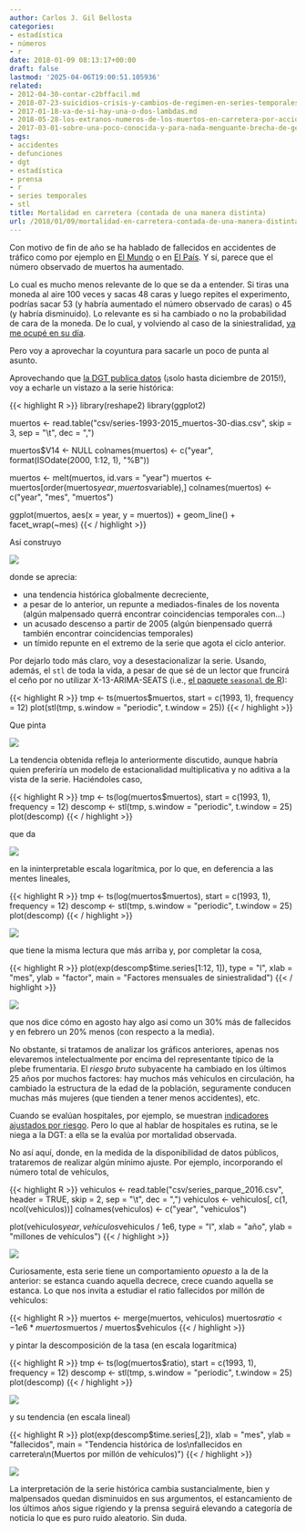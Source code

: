 ```yaml
---
author: Carlos J. Gil Bellosta
categories:
- estadística
- números
- r
date: 2018-01-09 08:13:17+00:00
draft: false
lastmod: '2025-04-06T19:00:51.105936'
related:
- 2012-04-30-contar-c2bffacil.md
- 2018-07-23-suicidios-crisis-y-cambios-de-regimen-en-series-temporales.md
- 2017-01-18-va-de-si-hay-una-o-dos-lambdas.md
- 2018-05-28-los-extranos-numeros-de-los-muertos-en-carretera-por-accidente.md
- 2017-03-01-sobre-una-poco-conocida-y-para-nada-menguante-brecha-de-genero.md
tags:
- accidentes
- defunciones
- dgt
- estadística
- prensa
- r
- series temporales
- stl
title: Mortalidad en carretera (contada de una manera distinta)
url: /2018/01/09/mortalidad-en-carretera-contada-de-una-manera-distinta/
---
```


Con motivo de fin de año se ha hablado de fallecidos en accidentes de tráfico como por ejemplo en [El Mundo](http://www.elmundo.es/motor/2018/01/03/5a4cb63a468aeb18298b45c4.html) o en [El País](https://elpais.com/elpais/2018/01/06/hechos/1515272812_112078.html). Y sí, parece que el número observado de muertos ha aumentado.

Lo cual es mucho menos relevante de lo que se da a entender. Si tiras una moneda al aire 100 veces y sacas 48 caras y luego repites el experimento, podrías sacar 53 (y habría aumentado el número observado de caras) o 45 (y habría disminuido). Lo relevante es si ha cambiado o no la probabilidad de cara de la moneda. De lo cual, y volviendo al caso de la siniestralidad, [ya me ocupé en su día](https://datanalytics.com/2017/01/18/va-de-si-hay-una-o-dos-lambdas/).

Pero voy a aprovechar la coyuntura para sacarle un poco de punta al asunto.

Aprovechando que [la DGT publica datos](http://www.dgt.es/es/seguridad-vial/estadisticas-e-indicadores/accidentes-30dias/series-historicas/) (¡solo hasta diciembre de 2015!), voy a echarle un vistazo a la serie histórica:

{{< highlight R >}}
library(reshape2)
library(ggplot2)

muertos <- read.table("csv/series-1993-2015_muertos-30-dias.csv",
                        skip = 3, sep = "\t", dec = ",")

muertos$V14 <- NULL
colnames(muertos) <- c("year", format(ISOdate(2000, 1:12, 1), "%B"))

muertos <- melt(muertos, id.vars = "year")
muertos <- muertos[order(muertos$year, muertos$variable),]
colnames(muertos) <- c("year", "mes", "muertos")

ggplot(muertos, aes(x = year, y = muertos)) +
    geom_line() +
    facet_wrap(~mes)
{{< / highlight >}}

Así construyo

![](/wp-uploads/2018/01/serie_historica_muertos_carretera.png#center)

donde se aprecia:

* una tendencia histórica globalmente decreciente,
* a pesar de lo anterior, un repunte a mediados-finales de los noventa (algún malpensado querrá encontrar coincidencias temporales con...)
* un acusado descenso a partir de 2005 (algún bienpensado querrá también encontrar coincidencias temporales)
* un tímido repunte en el extremo de la serie que agota el ciclo anterior.

Por dejarlo todo más claro, voy a desestacionalizar la serie. Usando, además, el `stl` de toda la vida, a pesar de que sé de un lector que fruncirá el ceño por no utilizar X-13-ARIMA-SEATS (i.e., [el paquete `seasonal` de R](https://cran.r-project.org/web/packages/seasonal/index.html)):

{{< highlight R >}}
tmp <- ts(muertos$muertos, start = c(1993, 1), frequency = 12)
plot(stl(tmp, s.window = "periodic", t.window = 25))
{{< / highlight >}}

Que pinta

![](/wp-uploads/2018/01/descomp_serie_aditiva.png#center)

La tendencia obtenida refleja lo anteriormente discutido, aunque habría quien preferiría un modelo de estacionalidad multiplicativa y no aditiva a la vista de la serie. Haciéndoles caso,



{{< highlight R >}}
tmp <- ts(log(muertos$muertos), start = c(1993, 1), frequency = 12)
descomp <- stl(tmp, s.window = "periodic", t.window = 25)
plot(descomp)
{{< / highlight >}}

que da

![](/wp-uploads/2018/01/descomp_escala_log.png#center)

en la ininterpretable escala logarítmica, por lo que, en deferencia a las mentes lineales,



{{< highlight R >}}
tmp <- ts(log(muertos$muertos), start = c(1993, 1), frequency = 12)
descomp <- stl(tmp, s.window = "periodic", t.window = 25)
plot(descomp)
{{< / highlight >}}

![](/wp-uploads/2018/01/siniestralidad_tendencia_multiplicativa.png#center)

que tiene la misma lectura que más arriba y, por completar la cosa,

{{< highlight R >}}
plot(exp(descomp$time.series[1:12, 1]), type = "l",
        xlab = "mes", ylab = "factor",
        main = "Factores mensuales de siniestralidad")
{{< / highlight >}}

![](/wp-uploads/2018/01/siniestralidad_factores_mensuales.png#center)

que nos dice cómo en agosto hay algo así como un 30% más de fallecidos y en febrero un 20% menos (con respecto a la media).

No obstante, si tratamos de analizar los gráficos anteriores, apenas nos elevaremos intelectualmente por encima del representante típico de la plebe frumentaria. El _riesgo bruto_ subyacente ha cambiado en los últimos 25 años por muchos factores: hay muchos más vehículos en circulación, ha cambiado la estructura de la edad de la población, seguramente conducen muchas más mujeres (que tienden a tener menos accidentes), etc.

Cuando se evalúan hospitales, por ejemplo, se muestran [indicadores ajustados por riesgo](https://en.wikipedia.org/wiki/Risk_adjusted_mortality_rate). Pero lo que al hablar de hospitales es rutina, se le niega a la DGT: a ella se la evalúa por mortalidad observada.

No así aquí, donde, en la medida de la disponibilidad de datos públicos, trataremos de realizar algún mínimo ajuste. Por ejemplo, incorporando el número total de vehículos,

{{< highlight R >}}
vehiculos <- read.table("csv/series_parque_2016.csv", header = TRUE, skip = 2, sep = "\t", dec = ",")
vehiculos <- vehiculos[, c(1, ncol(vehiculos))]
colnames(vehiculos) <- c("year", "vehiculos")

plot(vehiculos$year, vehiculos$vehiculos / 1e6,
        type = "l", xlab = "año", ylab = "millones de vehículos")
{{< / highlight >}}

![](/wp-uploads/2018/01/siniestralidad_numero_vehiculos.png#center)

Curiosamente, esta serie tiene un comportamiento _opuesto_ a la de la anterior: se estanca cuando aquella decrece, crece cuando aquella se estanca. Lo que nos invita a estudiar el ratio fallecidos por millón de vehículos:

{{< highlight R >}}
muertos <- merge(muertos, vehiculos)
muertos$ratio <- 1e6 * muertos$muertos / muertos$vehiculos
{{< / highlight >}}

y pintar la descomposición de la tasa (en escala logarítmica)

{{< highlight R >}}
    tmp <- ts(log(muertos$ratio), start = c(1993, 1), frequency = 12)
    descomp <- stl(tmp, s.window = "periodic", t.window = 25)
    plot(descomp)
{{< / highlight >}}

![](/wp-uploads/2018/01/siniestralidad_descomp_tasa.png#center)

y su tendencia (en escala lineal)

{{< highlight R >}}
    plot(exp(descomp$time.series[,2]),
         xlab = "mes", ylab = "fallecidos",
         main = "Tendencia histórica de los\nfallecidos en carretera\n(Muertos por millón de vehículos)")
{{< / highlight >}}

![](/wp-uploads/2018/01/sinistralidad_tendencia_ratio.png#center)

La interpretación de la serie histórica cambia sustancialmente, bien y malpensados quedan disminuidos en sus argumentos, el estancamiento de los últimos años sigue rigiendo y la prensa seguirá elevando a categoría de noticia lo que es puro ruido aleatorio. Sin duda.